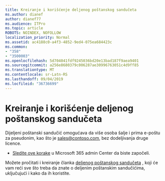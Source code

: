 ```yaml
---
title: Kreiranje i korišćenje deljenog poštanskog sandučeta
ms.author: dianef
author: dianef77
ms.audience: ITPro
ms.topic: article
ROBOTS: NOINDEX, NOFOLLOW
localization_priority: Normal
ms.assetid: ac4188c0-a4f3-4852-9ed4-075ea684423c
ms.common:
- "358"
- "3500003"
ms.openlocfilehash: 5d704041fdf9245036bd20e13bad187f9aea9401
ms.sourcegitcommit: a256e8680379c006287ae30996763051c4d9ff85
ms.translationtype: MT
ms.contentlocale: sr-Latn-RS
ms.lasthandoff: 09/04/2019
ms.locfileid: "36736699"
---
```

# <a name="create-and-use-a-shared-mailbox"></a>Kreiranje i korišćenje deljenog poštanskog sandučeta

Dijeljeni poštanski sandučić omogućava da više osoba šalje i prima e-poštu za pseudonim, kao što je sales@contoso.com, bez dodeljivanja druge licence.
  
- [Sledite ove korake](https://portal.office.com/AdminPortal/Home#/AssistedGuide/addemailoptions) u Microsoft 365 admin Center da biste započeli. 

Možete pročitati i kreiranje članka [deljenog poštanskog sandučeta](https://docs.microsoft.com/office365/admin/email/create-a-shared-mailbox) , koji će vam reći sve što treba da znate o deljenim poštanskim sandučićima, uključujući i kako da ih koristite.
  